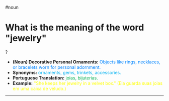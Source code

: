 #noun

# What is the meaning of the word "jewelry"
?
* **(Noun) Decorative Personal Ornaments:** <span style="color:rgb(0, 132, 255)">Objects like rings, necklaces, or bracelets worn for personal adornment.</span>
* **Synonyms:** <span style="color:rgb(0, 176, 240)">ornaments, gems, trinkets, accessories.</span>
* **Portuguese Translation:** <span style="color:rgb(0, 176, 80)">joias, bijuterias.</span>
* **Example:** <span style="color:rgb(255, 255, 0)">"She keeps her jewelry in a velvet box." (Ela guarda suas joias em uma caixa de veludo.)</span>
---
<!--SR:!2025-06-25,16,290-->